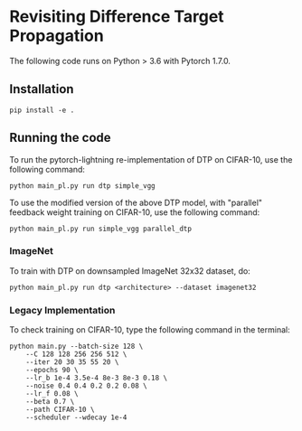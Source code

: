 # Revisiting Difference Target Propagation

The following code runs on Python > 3.6 with Pytorch 1.7.0.
## Installation
```console
pip install -e .
```

## Running the code
To run the pytorch-lightning re-implementation of DTP on CIFAR-10, use the following command:
```console
python main_pl.py run dtp simple_vgg
```

To use the modified version of the above DTP model, with "parallel" feedback weight training on CIFAR-10, use the following command:
```console
python main_pl.py run simple_vgg parallel_dtp
```

### ImageNet

To train with DTP on downsampled ImageNet 32x32 dataset, do:
```
python main_pl.py run dtp <architecture> --dataset imagenet32
```


### Legacy Implementation
To check training on CIFAR-10, type the following command in the terminal:

```console
python main.py --batch-size 128 \
    --C 128 128 256 256 512 \
    --iter 20 30 35 55 20 \
    --epochs 90 \
    --lr_b 1e-4 3.5e-4 8e-3 8e-3 0.18 \
    --noise 0.4 0.4 0.2 0.2 0.08 \
    --lr_f 0.08 \
    --beta 0.7 \
    --path CIFAR-10 \
    --scheduler --wdecay 1e-4
```
